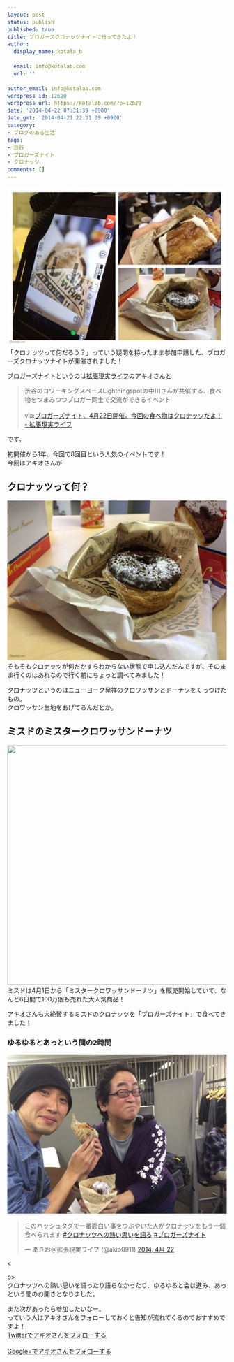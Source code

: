 ```yaml
---
layout: post
status: publish
published: true
title: ブロガーズクロナッツナイトに行ってきたよ！
author:
  display_name: kotala_b

  email: info@kotalab.com
  url: ''

author_email: info@kotalab.com
wordpress_id: 12620
wordpress_url: https://kotalab.com/?p=12620
date: '2014-04-22 07:31:39 +0900'
date_gmt: '2014-04-21 22:31:39 +0900'
category:
- ブログのある生活
tags:
- 渋谷
- ブロガーズナイト
- クロナッツ
comments: []
---
```

<p><img alt="" src="/wp-content/uploads/slooProImg_20140422215558.jpg" width="548" height="366" class="slooProImg" /><br />
「クロナッツって何だろう？」っていう疑問を持ったまま参加申請した、ブロガーズクロナッツナイトが開催されました！</p>
<p>ブロガーズナイトというのは<a href="http://akio0911.net/" target="_blank">拡張現実ライフ</a>のアキオさんと</p>
<blockquote><p>渋谷のコワーキングスペースLightningspotの中川さんが共催する、食べ物をつまみつつブロガー同士で交流ができるイベント<br><br />
via:<a href="http://akio0911.net/archives/27693" target="_blank">ブロガーズナイト、4月22日開催。今回の食べ物はクロナッツだよ！ - 拡張現実ライフ</a><a href="https://b.hatena.ne.jp/entry/http://akio0911.net/archives/27693" target="_blank"><img border="0" src="https://b.hatena.ne.jp/entry/image/http://akio0911.net/archives/27693" alt="" /></a></p></blockquote>
<p>です。</p>
<p>初開催から1年、今回で8回目という人気のイベントです！<br />
今回はアキオさんが</p>
<!--more-->
<h2>クロナッツって何？</h2>
<p><img alt="" src="/wp-content/uploads/slooProImg_20140422215556.jpg" width="548" height="366" class="slooProImg" /><br />
そもそもクロナッツが何だかすらわからない状態で申し込んだんですが、そのまま行くのはあれなので行く前にちょっと調べてみました！</p>
<p>クロナッツというのはニューヨーク発祥のクロワッサンとドーナツをくっつけたもの。<br />
クロワッサン生地をあげてるんだとか。</p>
<h2>ミスドのミスタークロワッサンドーナツ</h2>
<p><img alt="" src="/wp-content/uploads/slooProImg_20140422215545.jpg" width="548" height="548" class="slooProImg" /><br />
ミスドは4月1日から「ミスタークロワッサンドーナツ」を販売開始していて、なんと6日間で100万個も売れた大人気商品！</p>
<p>アキオさんも大絶賛するミスドのクロナッツを「ブロガーズナイト」で食べてきました！</p>
<h3>ゆるゆるとあっという間の2時間</h3>
<p><img alt="" src="/wp-content/uploads/slooProImg_20140422215542.jpg" width="548" height="365" class="slooProImg" /></p>
<blockquote class="twitter-tweet" lang="ja"><p>このハッシュタグで一番面白い事をつぶやいた人がクロナッツをもう一個食べられます <a href="https://twitter.com/search?q=%23%E3%82%AF%E3%83%AD%E3%83%8A%E3%83%83%E3%83%84%E3%81%B8%E3%81%AE%E7%86%B1%E3%81%84%E6%80%9D%E3%81%84%E3%82%92%E8%AA%9E%E3%82%8B&amp;src=hash">#クロナッツへの熱い思いを語る</a> <a href="https://twitter.com/search?q=%23%E3%83%96%E3%83%AD%E3%82%AC%E3%83%BC%E3%82%BA%E3%83%8A%E3%82%A4%E3%83%88&amp;src=hash">#ブロガーズナイト</a></p>
<p>&mdash; あきお＠拡張現実ライフ (@akio0911) <a href="https://twitter.com/akio0911/statuses/458552691740774401">2014, 4月 22</a></p></blockquote>
<p><</p>
<p>p><script async src="//platform.twitter.com/widgets.js" charset="utf-8"></script><br />
クロナッツへの熱い思いを語ったり語らなかったり、ゆるゆると会は進み、あっという間のお開きとなりました。</p>
<p>また次があったら参加したいなー。<br />
っていう人はアキオさんをフォローしておくと告知が流れてくるのでおすすめですよ！<br />
<a href="https://twitter.com/akio0911" target="_blank">Twitterでアキオさんをフォローする</a><br><br />
<a href="https://plus.google.com/u/0/117511925447032377942/posts" target="_blank">Google+でアキオさんをフォローする</a></p>
